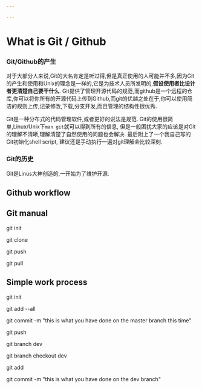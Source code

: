 ```yaml
---

---
```


# What is Git / Github

### Git/Github的产生

对于大部分人来说,Git的大名肯定是听过得,但是真正使用的人可能并不多,因为Git的产生和使用和Unix的理念是一样的,它是为技术人员所发明的,**假设使用者比设计者更清楚自己要干什么**. Git提供了管理开源代码的规范,而github是一个远程的仓库,你可以将你所有的开源代码上传到Github,而git的优越之处在于,你可以使用简洁的规则上传,记录修改,下载,分支开发,而且管理的结构性很优秀.

Git是一种分布式的代码管理软件,或者更好的说法是规范. Git的使用很简单,Linux/Unix下`man git`就可以得到所有的信息, 但是一般困扰大家的应该是对Git的理解不清晰,理解清楚了自然使用的问题也会解决. 最后附上了一个我自己写的Git初始化shell script, 建议还是手动执行一遍对git理解会比较深刻.


### Git的历史

Git是Linus大神创造的,一开始为了维护开源.



## Github workflow



## 


##


## Git manual

git init

git clone 

git push 

git pull




## Simple work process

git init 

git add --all

git commit -m "this is what you have done on the master branch this time"

git push 



git branch dev 

git branch checkout dev

git add 

git commit -m "this is what you have done on the dev branch" 





